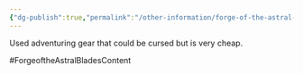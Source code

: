 ```yaml
---
{"dg-publish":true,"permalink":"/other-information/forge-of-the-astral-blades/locations/gateway-baazar/shady-sam-s/","updated":"2025-06-10T19:10:49.793+01:00"}
---
```


Used adventuring gear that could be cursed but is very cheap.

#ForgeoftheAstralBladesContent  